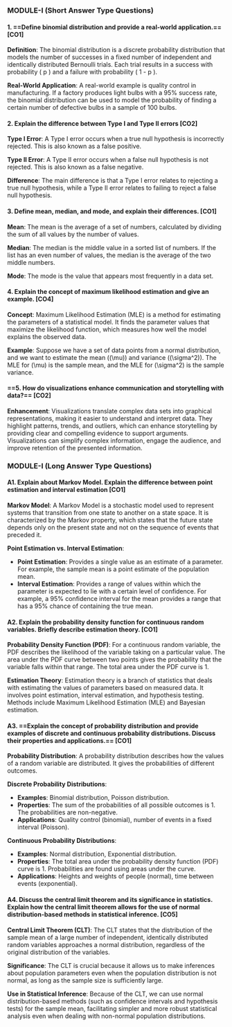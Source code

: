 ### MODULE-I (Short Answer Type Questions)

#### 1. ==Define binomial distribution and provide a real-world application.== [CO1]

**Definition**: The binomial distribution is a discrete probability distribution that models the number of successes in a fixed number of independent and identically distributed Bernoulli trials. Each trial results in a success with probability \( p \) and a failure with probability \( 1 - p \).

**Real-World Application**: A real-world example is quality control in manufacturing. If a factory produces light bulbs with a 95% success rate, the binomial distribution can be used to model the probability of finding a certain number of defective bulbs in a sample of 100 bulbs.

#### 2. Explain the difference between Type I and Type II errors [CO2]

**Type I Error**: A Type I error occurs when a true null hypothesis is incorrectly rejected. This is also known as a false positive.

**Type II Error**: A Type II error occurs when a false null hypothesis is not rejected. This is also known as a false negative.

**Difference**: The main difference is that a Type I error relates to rejecting a true null hypothesis, while a Type II error relates to failing to reject a false null hypothesis.

#### 3. Define mean, median, and mode, and explain their differences. [CO1]

**Mean**: The mean is the average of a set of numbers, calculated by dividing the sum of all values by the number of values.

**Median**: The median is the middle value in a sorted list of numbers. If the list has an even number of values, the median is the average of the two middle numbers.

**Mode**: The mode is the value that appears most frequently in a data set.

#### 4. Explain the concept of maximum likelihood estimation and give an example. [CO4]

**Concept**: Maximum Likelihood Estimation (MLE) is a method for estimating the parameters of a statistical model. It finds the parameter values that maximize the likelihood function, which measures how well the model explains the observed data.

**Example**: Suppose we have a set of data points from a normal distribution, and we want to estimate the mean (\(\mu\)) and variance (\(\sigma^2\)). The MLE for \(\mu\) is the sample mean, and the MLE for \(\sigma^2\) is the sample variance.

#### ==5. How do visualizations enhance communication and storytelling with data?== [CO2]

**Enhancement**: Visualizations translate complex data sets into graphical representations, making it easier to understand and interpret data. They highlight patterns, trends, and outliers, which can enhance storytelling by providing clear and compelling evidence to support arguments. Visualizations can simplify complex information, engage the audience, and improve retention of the presented information.

### MODULE-I (Long Answer Type Questions)

#### A1. Explain about Markov Model. Explain the difference between point estimation and interval estimation [CO1]

**Markov Model**: A Markov Model is a stochastic model used to represent systems that transition from one state to another on a state space. It is characterized by the Markov property, which states that the future state depends only on the present state and not on the sequence of events that preceded it.

**Point Estimation vs. Interval Estimation**:
- **Point Estimation**: Provides a single value as an estimate of a parameter. For example, the sample mean is a point estimate of the population mean.
- **Interval Estimation**: Provides a range of values within which the parameter is expected to lie with a certain level of confidence. For example, a 95% confidence interval for the mean provides a range that has a 95% chance of containing the true mean.

#### A2. Explain the probability density function for continuous random variables. Briefly describe estimation theory. [CO1]

**Probability Density Function (PDF)**: For a continuous random variable, the PDF describes the likelihood of the variable taking on a particular value. The area under the PDF curve between two points gives the probability that the variable falls within that range. The total area under the PDF curve is 1.

**Estimation Theory**: Estimation theory is a branch of statistics that deals with estimating the values of parameters based on measured data. It involves point estimation, interval estimation, and hypothesis testing. Methods include Maximum Likelihood Estimation (MLE) and Bayesian estimation.

#### A3. ==Explain the concept of probability distribution and provide examples of discrete and continuous probability distributions. Discuss their properties and applications.== [CO1]

**Probability Distribution**: A probability distribution describes how the values of a random variable are distributed. It gives the probabilities of different outcomes.

**Discrete Probability Distributions**: 
- **Examples**: Binomial distribution, Poisson distribution.
- **Properties**: The sum of the probabilities of all possible outcomes is 1. The probabilities are non-negative.
- **Applications**: Quality control (binomial), number of events in a fixed interval (Poisson).

**Continuous Probability Distributions**:
- **Examples**: Normal distribution, Exponential distribution.
- **Properties**: The total area under the probability density function (PDF) curve is 1. Probabilities are found using areas under the curve.
- **Applications**: Heights and weights of people (normal), time between events (exponential).

#### A4. Discuss the central limit theorem and its significance in statistics. Explain how the central limit theorem allows for the use of normal distribution-based methods in statistical inference. [CO5]

**Central Limit Theorem (CLT)**: The CLT states that the distribution of the sample mean of a large number of independent, identically distributed random variables approaches a normal distribution, regardless of the original distribution of the variables. 

**Significance**: The CLT is crucial because it allows us to make inferences about population parameters even when the population distribution is not normal, as long as the sample size is sufficiently large.

**Use in Statistical Inference**: Because of the CLT, we can use normal distribution-based methods (such as confidence intervals and hypothesis tests) for the sample mean, facilitating simpler and more robust statistical analysis even when dealing with non-normal population distributions.



